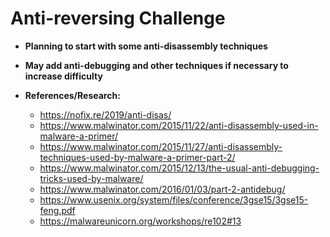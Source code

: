 # Anti-reversing Challenge

- **Planning to start with some anti-disassembly techniques**

- **May add anti-debugging and other techniques if necessary to increase difficulty**


- **References/Research:**
    - https://nofix.re/2019/anti-disas/
    - https://www.malwinator.com/2015/11/22/anti-disassembly-used-in-malware-a-primer/
    - https://www.malwinator.com/2015/11/27/anti-disassembly-techniques-used-by-malware-a-primer-part-2/
    - https://www.malwinator.com/2015/12/13/the-usual-anti-debugging-tricks-used-by-malware/
    - https://www.malwinator.com/2016/01/03/part-2-antidebug/
    - https://www.usenix.org/system/files/conference/3gse15/3gse15-feng.pdf
    - https://malwareunicorn.org/workshops/re102#13
    